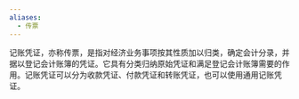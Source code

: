 ```yaml
---
aliases:
  - 传票
---
```

记账凭证，亦称传票，是指对经济业务事项按其性质加以归类，确定会计分录，并据以登记会计账簿的凭证。它具有分类归纳原始凭证和满足登记会计账簿需要的作用。记账凭证可以分为收款凭证、付款凭证和转账凭证，也可以使用通用记账凭证。